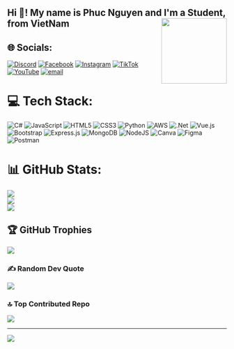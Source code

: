 <h2 align="left">Hi 👋! My name is Phuc Nguyen and I'm a Student, from VietNam <img align="right" height="150" src="https://i.pinimg.com/originals/6e/a8/c6/6ea8c68dfa924bc2e6a9abe3e473087a.gif"  /></h2>

## 🌐 Socials:
[![Discord](https://img.shields.io/badge/Discord-%237289DA.svg?logo=discord&logoColor=white)](https://discord.gg/https://discord.gg/YffhUwzs8f) [![Facebook](https://img.shields.io/badge/Facebook-%231877F2.svg?logo=Facebook&logoColor=white)](https://facebook.com/https://www.facebook.com/phucNguyen.1228) [![Instagram](https://img.shields.io/badge/Instagram-%23E4405F.svg?logo=Instagram&logoColor=white)](https://instagram.com/https://www.instagram.com/__y0m0st__/) [![TikTok](https://img.shields.io/badge/TikTok-%23000000.svg?logo=TikTok&logoColor=white)](https://tiktok.com/@https://www.tiktok.com/@y0m0stisme) [![YouTube](https://img.shields.io/badge/YouTube-%23FF0000.svg?logo=YouTube&logoColor=white)](https://youtube.com/@https://www.youtube.com/@yomostkillaura) [![email](https://img.shields.io/badge/Email-D14836?logo=gmail&logoColor=white)](mailto:phucnguyen2812cuwin@gmail.com) 

# 💻 Tech Stack:
![C#](https://img.shields.io/badge/c%23-%23239120.svg?style=for-the-badge&logo=csharp&logoColor=white) ![JavaScript](https://img.shields.io/badge/javascript-%23323330.svg?style=for-the-badge&logo=javascript&logoColor=%23F7DF1E) ![HTML5](https://img.shields.io/badge/html5-%23E34F26.svg?style=for-the-badge&logo=html5&logoColor=white) ![CSS3](https://img.shields.io/badge/css3-%231572B6.svg?style=for-the-badge&logo=css3&logoColor=white) ![Python](https://img.shields.io/badge/python-3670A0?style=for-the-badge&logo=python&logoColor=ffdd54) ![AWS](https://img.shields.io/badge/AWS-%23FF9900.svg?style=for-the-badge&logo=amazon-aws&logoColor=white) ![.Net](https://img.shields.io/badge/.NET-5C2D91?style=for-the-badge&logo=.net&logoColor=white) ![Vue.js](https://img.shields.io/badge/vue.js-%2335495e.svg?style=for-the-badge&logo=vuedotjs&logoColor=%234FC08D) ![Bootstrap](https://img.shields.io/badge/bootstrap-%238511FA.svg?style=for-the-badge&logo=bootstrap&logoColor=white) ![Express.js](https://img.shields.io/badge/express.js-%23404d59.svg?style=for-the-badge&logo=express&logoColor=%2361DAFB) ![MongoDB](https://img.shields.io/badge/MongoDB-%234ea94b.svg?style=for-the-badge&logo=mongodb&logoColor=white) ![NodeJS](https://img.shields.io/badge/node.js-6DA55F?style=for-the-badge&logo=node.js&logoColor=white) ![Canva](https://img.shields.io/badge/Canva-%2300C4CC.svg?style=for-the-badge&logo=Canva&logoColor=white) ![Figma](https://img.shields.io/badge/figma-%23F24E1E.svg?style=for-the-badge&logo=figma&logoColor=white) ![Postman](https://img.shields.io/badge/Postman-FF6C37?style=for-the-badge&logo=postman&logoColor=white)
# 📊 GitHub Stats:
![](https://github-readme-stats.vercel.app/api?username=YomostCodeDao&theme=vue&hide_border=false&include_all_commits=false&count_private=true)<br/>
![](https://nirzak-streak-stats.vercel.app/?user=YomostCodeDao&theme=vue&hide_border=false)<br/>
![](https://github-readme-stats.vercel.app/api/top-langs/?username=YomostCodeDao&theme=vue&hide_border=false&include_all_commits=false&count_private=true&layout=compact)

## 🏆 GitHub Trophies
![](https://github-profile-trophy.vercel.app/?username=YomostCodeDao&theme=tokyonight&no-frame=false&no-bg=false&margin-w=4)

### ✍️ Random Dev Quote
![](https://quotes-github-readme.vercel.app/api?type=horizontal&theme=radical)

### 🔝 Top Contributed Repo
![](https://github-contributor-stats.vercel.app/api?username=YomostCodeDao&limit=5&theme=dark&combine_all_yearly_contributions=true)

---
[![](https://visitcount.itsvg.in/api?id=YomostCodeDao&icon=2&color=8)](https://visitcount.itsvg.in)

<!-- Proudly created with GPRM ( https://gprm.itsvg.in ) -->
